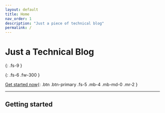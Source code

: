 ```yaml
---
layout: default
title: Home
nav_order: 1
description: "Just a piece of technical blog"
permalink: /
---
```


# Just a Technical Blog
{: .fs-9 }

{: .fs-6 .fw-300 }

[Get started now](#getting-started){: .btn .btn-primary .fs-5 .mb-4 .mb-md-0 .mr-2 }

---

## Getting started

